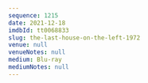 ```yaml
---
sequence: 1215
date: 2021-12-18
imdbId: tt0068833
slug: the-last-house-on-the-left-1972
venue: null
venueNotes: null
medium: Blu-ray
mediumNotes: null
---
```

